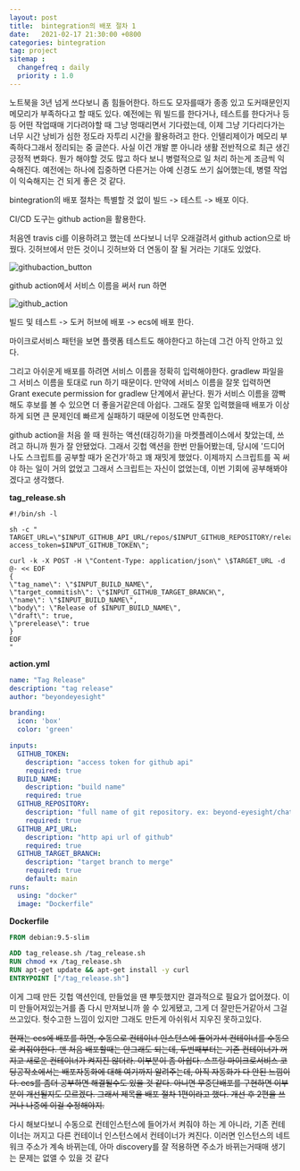 ```yaml
---
layout: post
title:  bintegration의 배포 절차 1
date:   2021-02-17 21:30:00 +0800
categories: bintegration
tag: project
sitemap :
  changefreq : daily
  priority : 1.0
---
```


노트북을 3년 넘게 쓰다보니 좀 힘들어한다. 하드도 모자를때가 종종 있고 도커때문인지 메모리가 부족하다고 할 때도 있다. 예전에는 뭐 빌드를 한다거나, 테스트를 한다거나 등등 어떤 작업때매 기다려야할 때 그냥 멍때리면서 기다렸는데, 이제 그냥 기다리다가는 너무 시간 낭비가 심한 정도라 자투리 시간을 활용하려고 한다. 인텔리제이가 메모리 부족하다그래서 정리되는 중 글쓴다. 사실 이건 개발 뿐 아니라 생활 전반적으로 최근 생긴 긍정적 변화다. 뭔가 해야할 것도 많고 하다 보니 병렬적으로 일 처리 하는게 조금씩 익숙해진다. 예전에는 하나에 집중하면 다른거는 아예 신경도 쓰기 싫어했는데, 병렬 작업이 익숙해지는 건 되게 좋은 것 같다.

bintegration의 배포 절차는 특별할 것 없이 빌드 -> 테스트 -> 배포 이다.

CI/CD 도구는 github action을 활용한다.

처음엔 travis ci를 이용하려고 했는데 쓰다보니 너무 오래걸려서 github action으로 바꿨다. 깃허브에서 만든 것이니 깃허브와 더 연동이 잘 될 거라는 기대도 있었다.

![githubaction_button](https://dl.dropbox.com/s/d9ulyxot9su8yvn/%EC%8A%A4%ED%81%AC%EB%A6%B0%EC%83%B7%202021-02-17%20%EC%98%A4%ED%9B%84%209.10.58.png)

github action에서 서비스 이름을 써서 run 하면



![github_action](https://dl.dropbox.com/s/23lg3t3a85y0tsg/%EC%8A%A4%ED%81%AC%EB%A6%B0%EC%83%B7%202021-02-17%20%EC%98%A4%ED%9B%84%2012.07.21.png)

빌드 및 테스트 -> 도커 허브에 배포 -> ecs에 배포 한다.

마이크로서비스 패턴을 보면 플랫폼 테스트도 해야한다고 하는데 그건 아직 안하고 있다.

그리고 아쉬운게 배포를 하려면 서비스 이름을 정확히 입력해야한다. gradlew 파일을 그 서비스 이름을 토대로 run 하기 때문이다. 만약에 서비스 이름을 잘못 입력하면 Grant execute permission for gradlew 단계에서 끝난다. 뭔가 서비스 이름을 깜빡해도 후보를 볼 수 있으면 더 좋을거같은데 아쉽다. 그래도 잘못 입력했을때 배포가 이상하게 되면 큰 문제인데 빠르게 실패하기 때문에 이정도면 만족한다.

github action을 처음 쓸 때 원하는 액션(태깅하기)을 마켓플레이스에서 찾았는데, 쓰려고 하니까 뭔가 잘 안됐었다. 그래서 깃헙 액션을 한번 만들어봤는데, 당시에 '드디어 나도 스크립트를 공부할 때가 온건가'하고 꽤 재밋게 했었다. 이제까지 스크립트를 꼭 써야 하는 일이 거의 없었고 그래서 스크립트는 자신이 없었는데, 이번 기회에 공부해봐야겠다고 생각했다.

**tag_release.sh**

```shell
#!/bin/sh -l

sh -c "
TARGET_URL=\"$INPUT_GITHUB_API_URL/repos/$INPUT_GITHUB_REPOSITORY/releases?access_token=$INPUT_GITHUB_TOKEN\";

curl -k -X POST -H \"Content-Type: application/json\" \$TARGET_URL -d @- << EOF
{
\"tag_name\": \"$INPUT_BUILD_NAME\",
\"target_commitish\": \"$INPUT_GITHUB_TARGET_BRANCH\",
\"name\": \"$INPUT_BUILD_NAME\",
\"body\": \"Release of $INPUT_BUILD_NAME\",
\"draft\": true,
\"prerelease\": true
}
EOF
"
```

**action.yml**

```yaml
name: "Tag Release"
description: "tag release"
author: "beyondeyesight"

branding:
  icon: 'box'
  color: 'green'

inputs:
  GITHUB_TOKEN:
    description: "access token for github api"
    required: true
  BUILD_NAME:
    description: "build name"
    required: true
  GITHUB_REPOSITORY:
    description: "full name of git repository. ex: beyond-eyesight/chat"
    required: true
  GITHUB_API_URL:
    description: "http api url of github"
    required: true
  GITHUB_TARGET_BRANCH:
    description: "target branch to merge"
    required: true
    default: main
runs:
  using: "docker"
  image: "Dockerfile"
```

**Dockerfile**

```dockerfile
FROM debian:9.5-slim

ADD tag_release.sh /tag_release.sh
RUN chmod +x /tag_release.sh
RUN apt-get update && apt-get install -y curl
ENTRYPOINT ["/tag_release.sh"]
```

이게 그때 만든 깃헙 액션인데, 만들었을 땐 뿌듯했지만 결과적으로 필요가 없어졌다. 이미 만들어져있는거를 좀 다시 만져보니까 쓸 수 있게됐고, 그게 더 잘만든거같아서 그걸 쓰고있다. 헛수고한 느낌이 있지만 그래도 만든게 아쉬워서 지우진 못하고있다.

~~현재는 ecs에 배포를 하면, 수동으로 컨테이너 인스턴스에 들어가서 컨테이너를 수동으로 켜줘야한다. 맨 처음 배포할때는 안그래도 되는데, 두번째부터는 기존 컨테이너가 꺼지고 새로운 컨테이너가 켜지진 않더라. 이부분이 좀 아쉽다. 스프링 마이크로서비스 코딩공작소에서는 배포자동화에 대해 여기까지 알려주는데, 아직 자동화가 다 안된 느낌이다. ecs를 좀더 공부하면 해결될수도 있을 것 같다. 아니면 무중단배포를 구현하면 이부분이 개선될지도 모르겠다. 그래서 제목을 배포 절차 1편이라고 했다. 개선 후 2편을 쓰거나 나중에 이걸 수정해야지.~~

다시 해보다보니 수동으로 컨테인스턴스에 들어가서 켜줘야 하는 게 아니라, 기존 컨테이너는 꺼지고 다른 컨테이너 인스턴스에서 컨테이너가 켜진다. 이러면 인스턴스의 네트워크 주소가 계속 바뀌는데, 아마 discovery를 잘 적용하면 주소가 바뀌는거때매 생기는 문제는 없앨 수 있을 것 같다